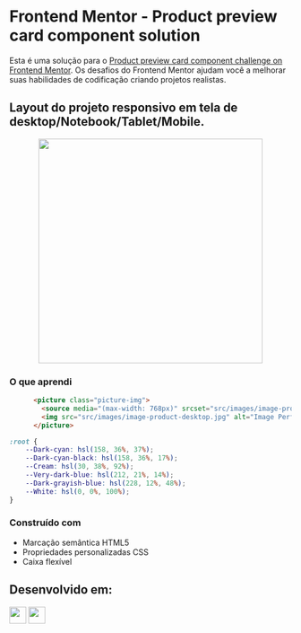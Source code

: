 # Frontend Mentor - Product preview card component solution

Esta é uma solução para o [Product preview card component challenge on Frontend Mentor](https://www.frontendmentor.io/challenges/product-preview-card-component-GO7UmttRfa). 
Os desafios do Frontend Mentor ajudam você a melhorar suas habilidades de codificação criando projetos realistas.

## Layout do projeto responsivo em tela de desktop/Notebook/Tablet/Mobile.

<div align="center">
  <img src="https://github.com/HumbertoFox/repository/assets/126817628/e3ba0e4f-ed00-4552-9710-5fa09f338407" width="400px"/>
</div>

### O que aprendi

```html
      <picture class="picture-img">
        <source media="(max-width: 768px)" srcset="src/images/image-product-mobile.jpg">
        <img src="src/images/image-product-desktop.jpg" alt="Image Perfume">
      </picture>
```

```css
:root {
    --Dark-cyan: hsl(158, 36%, 37%);
    --Dark-cyan-black: hsl(158, 36%, 17%);
    --Cream: hsl(30, 38%, 92%);
    --Very-dark-blue: hsl(212, 21%, 14%);
    --Dark-grayish-blue: hsl(228, 12%, 48%);
    --White: hsl(0, 0%, 100%);
}
```

### Construído com

- Marcação semântica HTML5
- Propriedades personalizadas CSS
- Caixa flexível
## Desenvolvido em:

<div>
  <img src="https://cdn.jsdelivr.net/gh/devicons/devicon/icons/html5/html5-original.svg" width="30px"/>
  <img src="https://cdn.jsdelivr.net/gh/devicons/devicon/icons/css3/css3-original.svg" width="30px"/>
</div>
